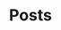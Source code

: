 ---
section_type: "posts"
weight: 2

title: "Posts"
description: "Research, teaching & mentoring, opportunities, resources"
list_of_folder: "posts" # content/[posts]
---